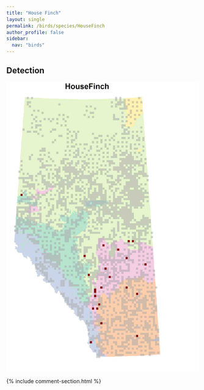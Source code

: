 ```yaml
---
title: "House Finch"
layout: single
permalink: /birds/species/HouseFinch
author_profile: false
sidebar:
  nav: "birds"
---
```


<h2>Detection</h2>

![](/assets/images/birds/HouseFinch/det.jpg)

{% include comment-section.html %}
